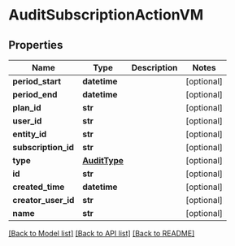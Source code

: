 # AuditSubscriptionActionVM


## Properties
Name | Type | Description | Notes
------------ | ------------- | ------------- | -------------
**period_start** | **datetime** |  | [optional] 
**period_end** | **datetime** |  | [optional] 
**plan_id** | **str** |  | [optional] 
**user_id** | **str** |  | [optional] 
**entity_id** | **str** |  | [optional] 
**subscription_id** | **str** |  | [optional] 
**type** | [**AuditType**](AuditType.md) |  | [optional] 
**id** | **str** |  | [optional] 
**created_time** | **datetime** |  | [optional] 
**creator_user_id** | **str** |  | [optional] 
**name** | **str** |  | [optional] 

[[Back to Model list]](../README.md#documentation-for-models) [[Back to API list]](../README.md#documentation-for-api-endpoints) [[Back to README]](../README.md)


